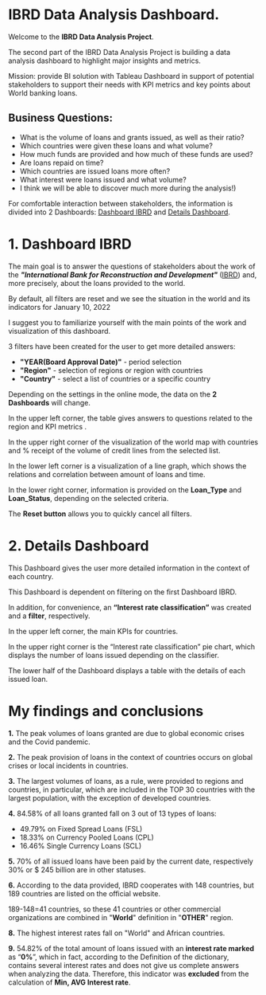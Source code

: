 # IBRD Data Analysis Dashboard.
Welcome to the __IBRD Data Analysis Project__.  

The second part of the IBRD Data Analysis Project is building a data analysis dashboard to highlight major insights and metrics.

Mission: provide BI solution with Tableau Dashboard in support of potential stakeholders to support their needs with KPI metrics and key points about World banking loans.

## Business Questions:
* What is the volume of loans and grants issued, as well as their ratio?
* Which countries were given these loans and what volume?
* How much funds are provided and how much of these funds are used?
* Are loans repaid on time?
* Which countries are issued loans more often?
* What interest were loans issued and what volume?
* I think we will be able to discover much more during the analysis!)

For comfortable interaction between stakeholders, the information is divided into 2 Dashboards: [Dashboard IBRD](https://public.tableau.com/app/profile/mykhailo2589/viz/DashboardIBRDStatementofLoansandIDAStatement/DashboardIBRD?publish=yes) and [Details Dashboard](https://public.tableau.com/app/profile/mykhailo2589/viz/DashboardIBRDStatementofLoansandIDAStatement/DashboardIBRD?publish=yes).

# 1. Dashboard IBRD
The main goal is to answer the questions of stakeholders about the work of the ___"International Bank for Reconstruction and Development"___ ([IBRD](https://en.wikipedia.org/wiki/International_Bank_for_Reconstruction_and_Development)) and, more precisely, about the loans provided to the world.

By default, all filters are reset and we see the situation in the world and its indicators for January 10, 2022

I suggest you to familiarize yourself with the main points of the work and visualization of this dashboard.

3 filters have been created for the user to get more detailed answers:
* __"YEAR(Board Approval Date)"__ - period selection
* __"Region"__ - selection of regions or region with countries
* __"Country"__ - select a list of countries or a specific country

Depending on the settings in the online mode, the data on the __2 Dashboards__ will change.

In the upper left corner, the table gives answers to questions related to the region and KPI metrics .

In the upper right corner of the visualization of the world map with countries and % receipt of the volume of credit lines from the selected list.

In the lower left corner is a visualization of a line graph, which shows the relations and correlation between amount of loans and time.

In the lower right corner, information is provided on the __Loan_Type__ and __Loan_Status__, depending on the selected criteria.

The __Reset button__ allows you to quickly cancel all filters.

# 2. Details Dashboard 

This Dashboard gives the user more detailed information in the context of each country.

This Dashboard is dependent on filtering on the first Dashboard IBRD.

In addition, for convenience, an __“Interest rate classification”__ was created and a __filter__, respectively.

In the upper left corner, the main KPIs for countries.

In the upper right corner is the “Interest rate classification” pie chart, which displays the number of loans issued depending on the classifier.

The lower half of the Dashboard displays a table with the details of each issued loan.

# My findings and conclusions

__1.__ The peak volumes of loans granted are due to global economic crises and the Covid pandemic.

__2.__ The peak provision of loans in the context of countries occurs on global crises or local incidents in countries.

__3.__ The largest volumes of loans, as a rule, were provided to regions and countries, in particular, which are included in the TOP 30 countries with the largest population, with the exception of developed countries.

__4.__  84.58% of all loans granted fall on 3 out of 13 types of loans: 
* 49.79% on Fixed Spread Loans (FSL)
* 18.33% on Currency Pooled Loans (CPL)
* 16.46% Single Currency Loans (SCL)

__5.__ 70% of all issued loans have been paid by the current date, respectively 30% or $ 245 billion are in other statuses.

__6.__ According to the data provided, IBRD cooperates with 148 countries, but 189 countries are listed on the official website.

189-148=41 countries, so these 41 countries or other commercial organizations are combined in "__World__" definition in "__OTHER__" region.

__8.__ The highest interest rates fall on "World" and African countries.

__9.__ 54.82% of the total amount of loans issued with an __interest rate marked__ as “__0%__”, which in fact, according to the Definition of the dictionary, contains several interest rates and does not give us complete answers when analyzing the data. Therefore, this indicator was __excluded__ from the calculation of __Min, AVG Interest rate__.
